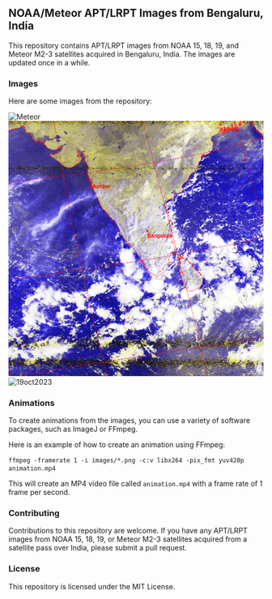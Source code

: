 ## NOAA/Meteor APT/LRPT Images from Bengaluru, India

This repository contains APT/LRPT images from NOAA 15, 18, 19, and Meteor M2-3 satellites acquired in Bengaluru, India. The images are updated once in a while.


### Images

Here are some images from the repository:

![Meteor](meteor/meteor_13_oct_2023_comp.png)
![26oct2023](2023-11-03_03-48_noaa_apt_137Mhz/fcc.png)
![19oct2023](19oct2023/fcc_noaa_18_oct19_2023.png)


### Animations

To create animations from the images, you can use a variety of software packages, such as ImageJ or FFmpeg.

Here is an example of how to create an animation using FFmpeg:


``` 
ffmpeg -framerate 1 -i images/*.png -c:v libx264 -pix_fmt yuv420p animation.mp4 
```


This will create an MP4 video file called `animation.mp4` with a frame rate of 1 frame per second.

### Contributing

Contributions to this repository are welcome. If you have any APT/LRPT images from NOAA 15, 18, 19, or Meteor M2-3 satellites acquired from a satellite pass over India, please submit a pull request.

### License

This repository is licensed under the MIT License.
